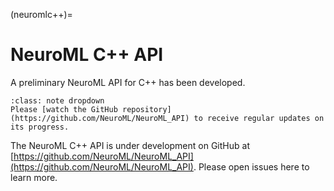 (neuromlc++)=
# NeuroML C++ API

A preliminary NeuroML API for C++ has been developed.

```{admonition} Note: the NeuroML C++ API is under active development
:class: note dropdown
Please [watch the GitHub repository](https://github.com/NeuroML/NeuroML_API) to receive regular updates on its progress.
```
The NeuroML C++ API is under development on GitHub at [https://github.com/NeuroML/NeuroML_API](https://github.com/NeuroML/NeuroML_API).
Please open issues here to learn more.

